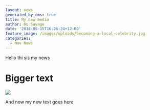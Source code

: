 ```yaml
---
layout: news
generated_by_cms: true
title: My new media
author: Ro Savage
date: '2018-05-15T16:26:24+12:00'
feature_image: /images/uploads/becoming-a-local-celebrity.jpg
categories:
  - Nav News
---
```

Hello thi sis my news



# Bigger text



![](/images/uploads/new-ways-to-travel.jpg)

And now my new text goes here
